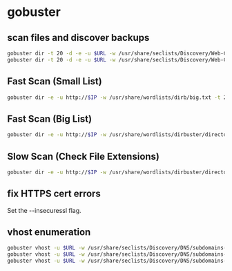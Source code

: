 # gobuster

## scan files and discover backups
```bash
gobuster dir -t 20 -d -e -u $URL -w /usr/share/seclists/Discovery/Web-Content/raft-small-words.txt -x php,txt,html,cgi,sh,bak,aspx
gobuster dir -t 20 -d -e -u $URL -w /usr/share/seclists/Discovery/Web-Content/raft-large-files.txt
```

## Fast Scan (Small List)
```bash
gobuster dir -e -u http://$IP -w /usr/share/wordlists/dirb/big.txt -t 20
```

## Fast Scan (Big List)
```bash
gobuster dir -e -u http://$IP -w /usr/share/wordlists/dirbuster/directory-list-2.3-medium.txt -t 20
```

## Slow Scan (Check File Extensions)

```bash
gobuster dir -e -u http://$IP -w /usr/share/wordlists/dirbuster/directory-list-2.3-medium.txt -x php,txt,html,cgi,sh,bak,aspx -t 20
```

## fix HTTPS cert errors
Set the --insecuressl flag.

## vhost enumeration
```bash
gobuster vhost -u $URL -w /usr/share/seclists/Discovery/DNS/subdomains-top1million-5000.txt -t 50
gobuster vhost -u $URL -w /usr/share/seclists/Discovery/DNS/subdomains-top1million-20000.txt -t 50
gobuster vhost -u $URL -w /usr/share/seclists/Discovery/DNS/subdomains-top1million-110000.txt -t 50
```
